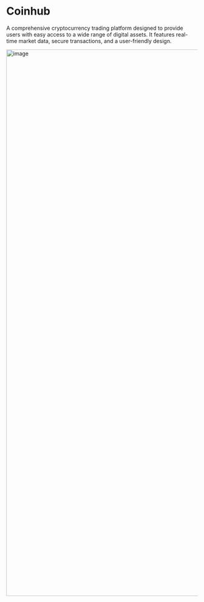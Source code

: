 # Coinhub

A comprehensive cryptocurrency trading platform designed to provide users with easy access to a wide range of digital assets. It features real-time market data, secure transactions, and a user-friendly design. 

<img width="1438" alt="image" src="https://github.com/user-attachments/assets/758ccdbe-2271-4766-ae10-6b4baf2b7f57">
